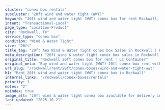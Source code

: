 ```yaml
---
cluster: "conex box rentals"
subcluster: "20ft wind and water tight (WWT)"
keyword: "20ft wind and water tight (WWT) conex box for rent Rockwall, TX"
intent: "Transactional-Local"
page_type: "Location-Product"
city: "Rockwall, TX"
service_type: "conex box"
condition: "Wind & Water Tight"
size: "20ft"
title_tag: "20ft Aea Wind & Water Tight conex box Sales in Rockwall | LC Container"
meta_description: "20ft wind & water tight conex box sales in Rockwall. Fast delivery, competitive pricing. Serving conex boxes area. Quote ID: QPD. Call (214) 524-4168 for your free quote today."
original_title: "Rockwall 20ft conex box for rent | LC Container"
original_meta: "Buy wind and water tight (WWT) 20ft conex box rent with local delivery in Rockwall, TX. LC Container — local Since 2003. Request a fast quote today."
url_slug: "/rockwall/rent/20ft/conex-boxes/wind-and-water-tight-wwt"
h1: "Rent 20ft wind and water tight (WWT) conex box in Rockwall"
internal_links: "/rockwall/conex-boxes/rentals"
priority: 3
notes: "2"
noindex: true
image_alt: "20ft wind & water tight conex box available for delivery in Rockwall"
last_updated: "2025-10-21"
---
```


<!-- TODO: Add unique city/inventory copy, images, and internal links here. -->
